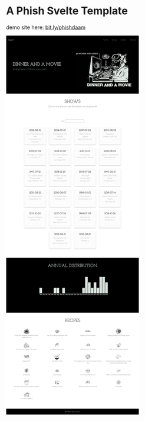 # A Phish Svelte Template
demo site here: [bit.ly/phishdaam](bit.ly/phishdaam])

![](public/images/fullpage.png)
